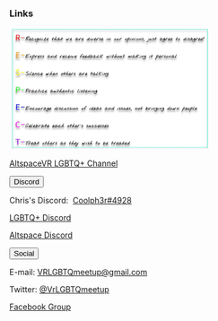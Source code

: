 <h3 id="links">Links</h3>
<p><a href="/guidelines"><img src='/assets/img/guidelines.jpg' alt='Discussion Guidelines' height='216' width='358' /></a></p>
<p><a href="https://account.altvr.com/channels/lgbtq" target="_blank" id="channel" data-parent="altspace">AltspaceVR LGBTQ+ Channel</a></p>
<div class="encase">
	<button class="collapsible" id="discord" data-parent="discord" data-child="discord-child">Discord</button>
		<div id="discord-child" class="innertext center" data-parent="discord">
			<p>Chris's Discord:&nbsp;&nbsp;<a href="https://discordapp.com/users/295068589860585472" target="_blank" id="chris" data-parent="discord">Coolph3r#4928</a></p>
			<p><a href="https://discord.me/vrlgbtq" target="_blank" id="lgbtqdiscord" data-parent="discord">LGBTQ+ Discord</a></p>
			<p><a href="https://discord.gg/SYAmHa2" target="_blank" id="altspacediscord" data-parent="discord">Altspace Discord</a></p>
		</div>
	<button class="collapsible" id="social" data-parent="social" data-child="social-child">Social</button>
		<div id="social-child" class="innertext center" data-parent="social">
			<p>E-mail: <a href="mailto:VRLGBTQmeetup@gmail.com" target="_top" id="email" data-parent="social">VRLGBTQmeetup@gmail.com</a></p>
			<p>Twitter: <a href="https://twitter.com/VrLGBTQmeetup" target="_blank" id="twitter" data-parent="social">@VrLGBTQmeetup</a></p>
			<p><a href="https://www.facebook.com/groups/195286514536810/about/" target="_blank" id="facebook" data-parent="social">Facebook Group</a></p>
		</div>
</div>
<script src="/assets/js/collapsible.js"></script>